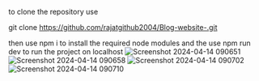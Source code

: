 to clone the repository use ﻿

git clone https://github.com/rajatgithub2004/Blog-website-.git




then use npm i to install the required node modules 
and the use npm run dev to run the project on localhost
![Screenshot 2024-04-14 090651](https://github.com/rajatgithub2004/Blog-website-/assets/136567058/d0c8150e-43a4-4973-9421-d319a17e109b)
![Screenshot 2024-04-14 090658](https://github.com/rajatgithub2004/Blog-website-/assets/136567058/309d1c02-07ab-4179-b89c-2e0bb0a61a6f)
![Screenshot 2024-04-14 090702](https://github.com/rajatgithub2004/Blog-website-/assets/136567058/ab298a35-8ace-4dff-a271-0daeb97905fc)
![Screenshot 2024-04-14 090710](https://github.com/rajatgithub2004/Blog-website-/assets/136567058/d01c42d6-a8fb-4a70-aa74-38bba60bc4ee)

